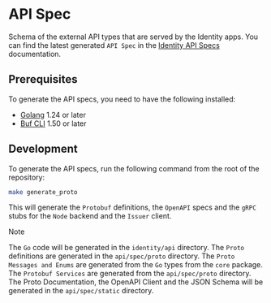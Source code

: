 # API Spec

Schema of the external API types that are served by the Identity apps.
You can find the latest generated `API Spec` in the [Identity API Specs](https://spec.identity.agntcy.org) documentation.

## Prerequisites

To generate the API specs, you need to have the following installed:

- [Golang](https://go.dev/doc/install) 1.24 or later
- [Buf CLI](https://buf.build/docs/installation) 1.50 or later

## Development

To generate the API specs, run the following command from the root of the repository:

```bash
make generate_proto
```

This will generate the `Protobuf` definitions, the `OpenAPI` specs and the `gRPC` stubs for the `Node` backend and the `Issuer` client.

> [!NOTE]
> The `Go` code will be generated in the `identity/api` directory.
> The `Proto` definitions are generated in the `api/spec/proto` directory.
> The `Proto Messages and Enums` are generated from the `Go` types from the `core` package.
> The `Protobuf Services` are generated from the `api/spec/proto` directory.
> The Proto Documentation, the OpenAPI Client and the JSON Schema will be generated in the `api/spec/static` directory.
